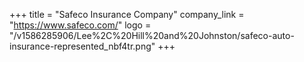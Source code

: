 +++
title = "Safeco Insurance Company"
company_link = "https://www.safeco.com/"
logo = "/v1586285906/Lee%2C%20Hill%20and%20Johnston/safeco-auto-insurance-represented_nbf4tr.png"
+++